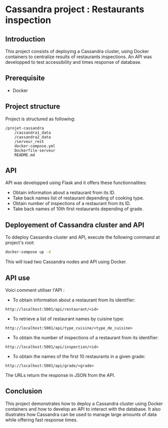 # Cassandra project : Restaurants inspection

## Introduction

This project consists of deploying a Cassandra cluster, using Docker containers to centralize results of restaurants inspections. An API was developped to test accessibility and times response of database.

## Prerequisite

- Docker

## Project structure

Project is structured as following:

```
/projet-cassandra
    /cassandra1_data
    /cassandra2_data
    /serveur_rest
    docker-compose.yml
    Dockerfile-serveur
    README.md
```

## API

API was developped using Flask and it offers these functionnalities:


- Obtain information about a restaurant from its ID.
- Take back names list of restaurant depending of cooking type.
- Obtain number of inspections of a restaurant from its ID.
- Take back names of 10th first restaurants depending of grade.

## Deployement of Cassandra cluster and API 

To ddeploy Cassandra cluster and API, execute the following command at project's root:

```bash
docker-compose up -d
```

This will load two Cassandra nodes and API using Docker.

## API use

Voici comment utiliser l'API :

- To obtain information about a restaurant from its identifier:

```http://localhost:5001/api/restaurant/<id>```

- To retrieve a list of restaurant names by cuisine type:

```http://localhost:5001/api/type_cuisine/<type_de_cuisine>```

- To obtain the number of inspections of a restaurant from its identifier:

```http://localhost:5001/api/inspection/<id>```

- To obtain the names of the first 10 restaurants in a given grade:

```http://localhost:5001/api/grade/<grade>```

    
The URLs return the response in JSON from the API.



## Conclusion

This project demonstrates how to deploy a Cassandra cluster using Docker containers and how to develop an API to interact with the database. It also illustrates how Cassandra can be used to manage large amounts of data while offering fast response times.
